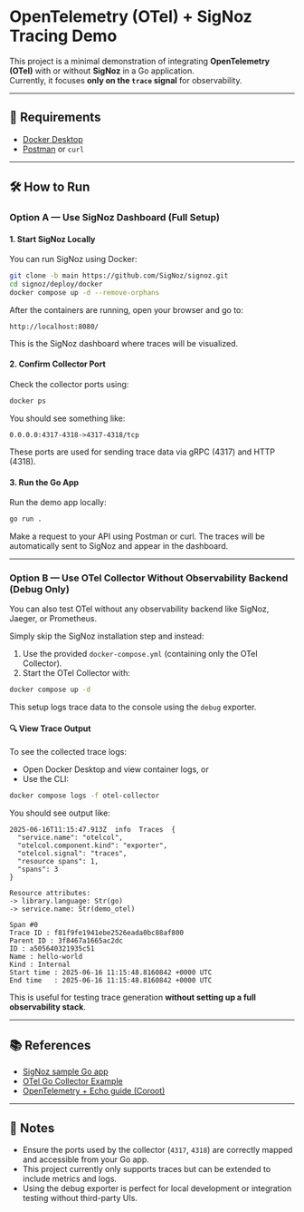 # OpenTelemetry (OTel) + SigNoz Tracing Demo

This project is a minimal demonstration of integrating **OpenTelemetry (OTel)** with or without **SigNoz** in a Go application.  
Currently, it focuses **only on the `trace` signal** for observability.

---

## 🚀 Requirements

- [Docker Desktop](https://www.docker.com/products/docker-desktop/)
- [Postman](https://www.postman.com/) or `curl`

---

## 🛠️ How to Run

### Option A — Use SigNoz Dashboard (Full Setup)

#### 1. Start SigNoz Locally

You can run SigNoz using Docker:

```bash
git clone -b main https://github.com/SigNoz/signoz.git
cd signoz/deploy/docker
docker compose up -d --remove-orphans
```

After the containers are running, open your browser and go to:

```
http://localhost:8080/
```

This is the SigNoz dashboard where traces will be visualized.

#### 2. Confirm Collector Port

Check the collector ports using:

```bash
docker ps
```

You should see something like:

```
0.0.0.0:4317-4318->4317-4318/tcp
```

These ports are used for sending trace data via gRPC (4317) and HTTP (4318).

#### 3. Run the Go App

Run the demo app locally:

```bash
go run .
```

Make a request to your API using Postman or curl. The traces will be automatically sent to SigNoz and appear in the dashboard.

---

### Option B — Use OTel Collector **Without** Observability Backend (Debug Only)

You can also test OTel without any observability backend like SigNoz, Jaeger, or Prometheus.

Simply skip the SigNoz installation step and instead:

1. Use the provided `docker-compose.yml` (containing only the OTel Collector).
2. Start the OTel Collector with:

```bash
docker compose up -d
```

This setup logs trace data to the console using the `debug` exporter.

#### 🔍 View Trace Output

To see the collected trace logs:

- Open Docker Desktop and view container logs, or
- Use the CLI:

```bash
docker compose logs -f otel-collector
```

You should see output like:

```
2025-06-16T11:15:47.913Z  info  Traces  {
  "service.name": "otelcol",
  "otelcol.component.kind": "exporter",
  "otelcol.signal": "traces",
  "resource spans": 1,
  "spans": 3
}

Resource attributes:
-> library.language: Str(go)
-> service.name: Str(demo_otel)

Span #0
Trace ID : f81f9fe1941ebe2526eada0bc88af800
Parent ID : 3f8467a1665ac2dc
ID : a505640321935c51
Name : hello-world
Kind : Internal
Start time : 2025-06-16 11:15:48.8160842 +0000 UTC
End time   : 2025-06-16 11:15:48.8160842 +0000 UTC
```

This is useful for testing trace generation **without setting up a full observability stack**.

---

## 📚 References

- [SigNoz sample Go app](https://github.com/SigNoz/sample-golang-app/blob/master/main.go)
- [OTel Go Collector Example](https://github.com/open-telemetry/opentelemetry-go-contrib/blob/main/examples/otel-collector/main.go)
- [OpenTelemetry + Echo guide (Coroot)](https://docs.coroot.com/tracing/opentelemetry-go?http-server=echo)

---

## 📌 Notes

- Ensure the ports used by the collector (`4317`, `4318`) are correctly mapped and accessible from your Go app.
- This project currently only supports traces but can be extended to include metrics and logs.
- Using the debug exporter is perfect for local development or integration testing without third-party UIs.
